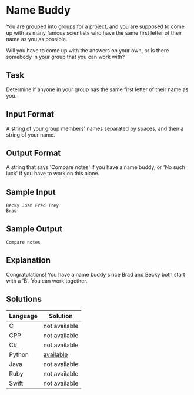 # Name Buddy
You are grouped into groups for a project, and you are supposed to come up with as many famous scientists who have the same first letter of their name as you as possible.

Will you have to come up with the answers on your own, or is there somebody in your group that you can work with?

## Task
Determine if anyone in your group has the same first letter of their name as you.

## Input Format
A string of your group members' names separated by spaces, and then a string of your name.

## Output Format
A string that says 'Compare notes' if you have a name buddy, or 'No such luck' if you have to work on this alone.

## Sample Input
```
Becky Joan Fred Trey
Brad
```

## Sample Output
```
Compare notes
```

## Explanation
Congratulations! You have a name buddy since Brad and Becky both start with a 'B'. You can work together.

## Solutions

Language | Solution
---------|---------
C | not available
CPP | not available
C# | not available
Python | [available](https://raw.githubusercontent.com/chankruze/challenges/master/sololearn/NameBuddy/NameBuddy.py)
Java | not available
Ruby | not available
Swift | not available